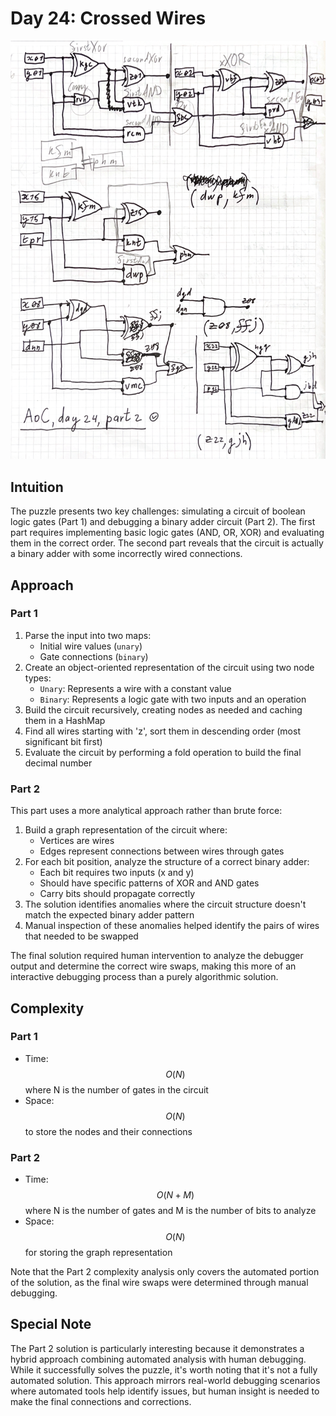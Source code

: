 # Day 24: Crossed Wires

<p align="center">
  <img src="aoc-day-24.png"/>
</p>

## Intuition
The puzzle presents two key challenges: simulating a circuit of boolean logic gates (Part 1) and debugging a binary adder circuit (Part 2). The first part requires implementing basic logic gates (AND, OR, XOR) and evaluating them in the correct order. The second part reveals that the circuit is actually a binary adder with some incorrectly wired connections.

## Approach

### Part 1
1. Parse the input into two maps:
    - Initial wire values (`unary`)
    - Gate connections (`binary`)
2. Create an object-oriented representation of the circuit using two node types:
    - `Unary`: Represents a wire with a constant value
    - `Binary`: Represents a logic gate with two inputs and an operation
3. Build the circuit recursively, creating nodes as needed and caching them in a HashMap
4. Find all wires starting with 'z', sort them in descending order (most significant bit first)
5. Evaluate the circuit by performing a fold operation to build the final decimal number

### Part 2
This part uses a more analytical approach rather than brute force:

1. Build a graph representation of the circuit where:
    - Vertices are wires
    - Edges represent connections between wires through gates
2. For each bit position, analyze the structure of a correct binary adder:
    - Each bit requires two inputs (x and y)
    - Should have specific patterns of XOR and AND gates
    - Carry bits should propagate correctly
3. The solution identifies anomalies where the circuit structure doesn't match the expected binary adder pattern
4. Manual inspection of these anomalies helped identify the pairs of wires that needed to be swapped

The final solution required human intervention to analyze the debugger output and determine the correct wire swaps, making this more of an interactive debugging process than a purely algorithmic solution.

## Complexity

### Part 1
- Time: $$O(N)$$ where N is the number of gates in the circuit
- Space: $$O(N)$$ to store the nodes and their connections

### Part 2
- Time: $$O(N + M)$$ where N is the number of gates and M is the number of bits to analyze
- Space: $$O(N)$$ for storing the graph representation

Note that the Part 2 complexity analysis only covers the automated portion of the solution, as the final wire swaps were determined through manual debugging.

## Special Note
The Part 2 solution is particularly interesting because it demonstrates a hybrid approach combining automated analysis with human debugging. While it successfully solves the puzzle, it's worth noting that it's not a fully automated solution. This approach mirrors real-world debugging scenarios where automated tools help identify issues, but human insight is needed to make the final connections and corrections.